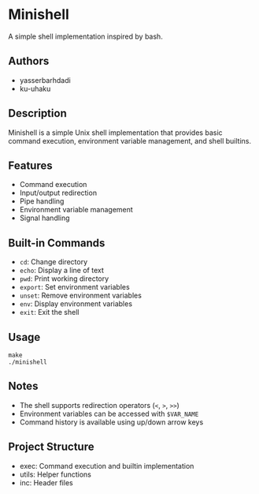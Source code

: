 # Minishell

A simple shell implementation inspired by bash.

## Authors
- yasserbarhdadi
- ku-uhaku

## Description
Minishell is a simple Unix shell implementation that provides basic command execution, environment variable management, and shell builtins.

## Features
- Command execution
- Input/output redirection
- Pipe handling
- Environment variable management
- Signal handling

## Built-in Commands
- `cd`: Change directory
- `echo`: Display a line of text
- `pwd`: Print working directory
- `export`: Set environment variables
- `unset`: Remove environment variables
- `env`: Display environment variables
- `exit`: Exit the shell

## Usage
```
make
./minishell
```

## Notes
- The shell supports redirection operators (`<`, `>`, `>>`)
- Environment variables can be accessed with `$VAR_NAME`
- Command history is available using up/down arrow keys

## Project Structure
- exec: Command execution and builtin implementation
- utils: Helper functions
- inc: Header files